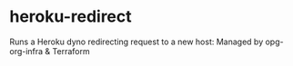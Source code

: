# heroku-redirect
Runs a Heroku dyno redirecting request to a new host: Managed by opg-org-infra &amp; Terraform
